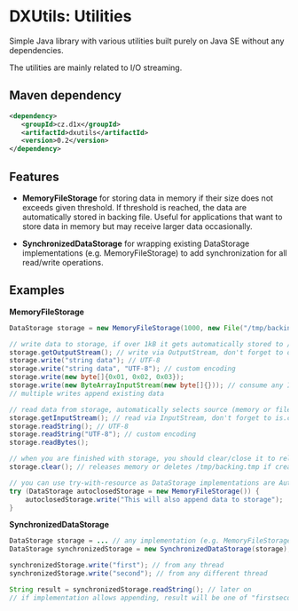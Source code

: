 DXUtils: Utilities
==================
Simple Java library with various utilities built purely on Java SE without any dependencies.

The utilities are mainly related to I/O streaming.

Maven dependency
----------------

```xml
<dependency>
   <groupId>cz.d1x</groupId>
   <artifactId>dxutils</artifactId>
   <version>0.2</version>
</dependency>
```

Features
--------

- **MemoryFileStorage** for storing data in memory if their size does not exceeds given threshold. If threshold is
reached, the data are automatically stored in backing file. Useful for applications that want to store data in memory
but may receive larger data occasionally.

- **SynchronizedDataStorage** for wrapping existing DataStorage implementations (e.g. MemoryFileStorage) to add
synchronization for all read/write operations.

Examples
--------
**MemoryFileStorage**
```java
DataStorage storage = new MemoryFileStorage(1000, new File("/tmp/backing.tmp"));

// write data to storage, if over 1kB it gets automatically stored to /tmp/backing.tmp
storage.getOutputStream(); // write via OutputStream, don't forget to os.close() !!
storage.write("string data"); // UTF-8
storage.write("string data", "UTF-8"); // custom encoding
storage.write(new byte[]{0x01, 0x02, 0x03});
storage.write(new ByteArrayInputStream(new byte[]{})); // consume any InputStream
// multiple writes append existing data

// read data from storage, automatically selects source (memory or file)
storage.getInputStream(); // read via InputStream, don't forget to is.close() !!
storage.readString(); // UTF-8
storage.readString("UTF-8"); // custom encoding
storage.readBytes();

// when you are finished with storage, you should clear/close it to release resources
storage.clear(); // releases memory or deletes /tmp/backing.tmp if created

// you can use try-with-resource as DataStorage implementations are AutoCloseable
try (DataStorage autoclosedStorage = new MemoryFileStorage()) {
    autoclosedStorage.write("This will also append data to storage");
}
```

**SynchronizedDataStorage**
```java
DataStorage storage = ... // any implementation (e.g. MemoryFileStorage)
DataStorage synchronizedStorage = new SynchronizedDataStorage(storage);

synchronizedStorage.write("first"); // from any thread
synchronizedStorage.write("second"); // from any different thread

String result = synchronizedStorage.readString(); // later on
// if implementation allows appending, result will be one of "firstsecond" or "secondfirst"
```
